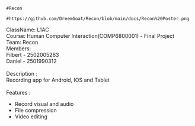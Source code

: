                                                                      #Recon
                                      #https://github.com/DreemGoat/Recon/blob/main/docs/Recon%20Poster.png
ClassName: L1AC \
Course: Human Computer Interaction(COMP6800001) - Final Project\
Team: Recon\
Members: \
Filbert - 2502005263\
Daniel - 2501990312\
\
Description : \
Recording app for Android, IOS and Tablet \
\
Features : 
- Record visual and audio
- File compression
- Video editing

